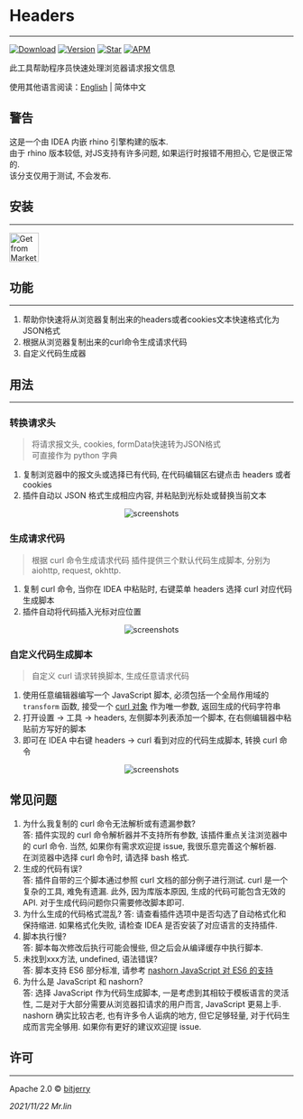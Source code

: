 # Headers

---
[![Download](https://img.shields.io/jetbrains/plugin/d/18299?style=flat-square)](https://plugins.jetbrains.com/plugin/18299-headers)
[![Version](https://img.shields.io/jetbrains/plugin/v/18299?style=flat-square)](https://plugins.jetbrains.com/plugin/18299-headers/versions)
[![Star](https://img.shields.io/jetbrains/plugin/r/stars/18299?label=Headers&style=flat-square)](https://plugins.jetbrains.com/plugin/18299)
[![APM](https://img.shields.io/github/license/bitjerry/Headers?color=blue&style=flat-square)](./LICENSE)
  
此工具帮助程序员快速处理浏览器请求报文信息  
  
使用其他语言阅读：[English](./README.md) | 简体中文

## 警告

这是一个由 IDEA 内嵌 rhino 引擎构建的版本.  
由于 rhino 版本较低, 对JS支持有许多问题, 如果运行时报错不用担心, 它是很正常的.  
该分支仅用于测试, 不会发布.

## 安装

---
<a href="https://plugins.jetbrains.com/plugin/18299-headers" target="_blank">
    <img src="https://cdn.jsdelivr.net/gh/bitjerry/Headers@main/images/installation_button.svg" height="52" alt="Get from Marketplace" title="Get from Marketplace">
</a>

## 功能

---
1. 帮助你快速将从浏览器复制出来的headers或者cookies文本快速格式化为JSON格式
2. 根据从浏览器复制出来的curl命令生成请求代码
3. 自定义代码生成器

## 用法

---

### 转换请求头

> 将请求报文头, cookies, formData快速转为JSON格式  
> 可直接作为 python 字典

1. 复制浏览器中的报文头或选择已有代码, 在代码编辑区右键点击 headers 或者 cookies
2. 插件自动以 JSON 格式生成相应内容, 并粘贴到光标处或替换当前文本

<p align="center"><img src="https://cdn.jsdelivr.net/gh/bitjerry/Headers@main/images/headers.gif" alt="screenshots"></p>

### 生成请求代码

> 根据 curl 命令生成请求代码
> 插件提供三个默认代码生成脚本, 分别为 aiohttp, request, okhttp. 

1. 复制 curl 命令, 当你在 IDEA 中粘贴时, 右键菜单 headers 选择 curl 对应代码生成脚本
2. 插件自动将代码插入光标对应位置

<p align="center"><img src="https://cdn.jsdelivr.net/gh/bitjerry/Headers@main/images/curl.gif" alt="screenshots"></p>

### 自定义代码生成脚本

> 自定义 curl 请求转换脚本, 生成任意请求代码

1. 使用任意编辑器编写一个 JavaScript 脚本, 必须包括一个全局作用域的 `transform` 函数, 接受一个 [curl 对象](https://cdn.jsdelivr.net/gh/bitjerry/Headers@main/src/main/resources/scripts/test.js) 作为唯一参数, 返回生成的代码字符串
2. 打开设置 -> 工具 -> headers, 左侧脚本列表添加一个脚本, 在右侧编辑器中粘贴前方写好的脚本
3. 即可在 IDEA 中右键 headers -> curl 看到对应的代码生成脚本, 转换 curl 命令

<p align="center"><img src="https://cdn.jsdelivr.net/gh/bitjerry/Headers@main/images/custom_script.png" alt="screenshots"></p>

## 常见问题

1. 为什么我复制的 curl 命令无法解析或有遗漏参数?  
    答: 插件实现的 curl 命令解析器并不支持所有参数, 该插件重点关注浏览器中的 curl 命令. 
    当然, 如果你有需求欢迎提 issue, 我很乐意完善这个解析器.  
    在浏览器中选择 curl 命令时, 请选择 bash 格式.
2. 生成的代码有误?  
    答: 插件自带的三个脚本通过参照 curl 文档的部分例子进行测试. curl 是一个复杂的工具, 难免有遗漏. 
    此外, 因为库版本原因, 生成的代码可能包含无效的 API. 对于生成代码问题你只需要修改脚本即可.
3. 为什么生成的代码格式混乱?
    答: 请查看插件选项中是否勾选了自动格式化和保持缩进. 如果格式化失败, 请检查 IDEA 是否安装了对应语言的支持插件.
4. 脚本执行慢?  
    答: 脚本每次修改后执行可能会慢些, 但之后会从编译缓存中执行脚本. 
5. 未找到xxx方法, undefined, 语法错误?  
    答: 脚本支持 ES6 部分标准, 请参考 [nashorn JavaScript 对 ES6 的支持](https://developer.oracle.com/zh/learn/technical-articles/nashorn-javascript-part1)
6. 为什么是 JavaScript 和 nashorn?  
    答: 选择 JavaScript 作为代码生成脚本, 一是考虑到其相较于模板语言的灵活性, 二是对于大部分需要从浏览器扣请求的用户而言, JavaScript 更易上手.
    nashorn 确实比较古老, 也有许多令人诟病的地方, 但它足够轻量, 对于代码生成而言完全够用. 如果你有更好的建议欢迎提 issue.


## 许可

---
Apache 2.0 © [bitjerry](./LICENSE)
  
*2021/11/22*
*Mr.lin*

